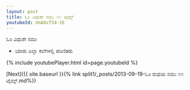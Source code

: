 ```yaml
---
layout: post
title: ಓಂ ವಿಧುಶೇ ನಮಃ ೧೧ ಟೈಮ್ಸ್
youtubeId: UnAXzT54-tE
---
```

 
 
 ಓಂ ವಿಧುಶೇ ನಮಃ  
 
 -  ಯಾರು ಎಲ್ಲಾ ಕಲೆಗಳಲ್ಲಿ ಪರಿಣಿತರು 
 
  
 
  
 
 
 
 
 
 


{% include youtubePlayer.html id=page.youtubeId %}
 
[Next]({{ site.baseurl }}{% link  split1/_posts/2013-09-19-ಓಂ ಶುಧಯ ನಮಃ ೧೧ ಟೈಮ್ಸ್.md%})
 
